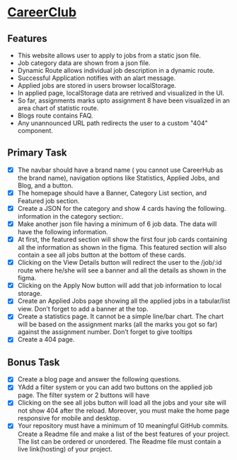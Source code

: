 # [CareerClub](https://splendorous-bunny-24cf23.netlify.app/ "CareerClub")


## Features
- This website allows user to apply to jobs from a static json file.
- Job category data are shown from a json file.
- Dynamic Route allows individual job description in a dynamic route.
- Successful Application notifies with an alart message.
- Applied jobs are stored in users browser localStorage.
- In applied page, localStorage data are retrived and visualized in the UI.
- So far, assignments marks upto assignment 8 have been visualized in an area chart of statistic route.
- Blogs route contains FAQ.
- Any unannounced URL path redirects the user to a custom "404" component.


## Primary Task
- [x] The navbar should have a brand name ( you cannot use CareerHub as the
      brand name), navigation options like Statistics, Applied Jobs, and Blog, and a
      button.
- [x] The homepage should have a Banner, Category List section, and Featured job
      section.
- [x] Create a JSON for the category and show 4 cards having the following.
      information in the category section:.
- [x] Make another json file having a minimum of 6 job data. The data will have the
      following information.
- [x] At first, the featured section will show the first four job cards containing all the
      information as shown in the figma. This featured section will also contain a see
      all jobs button at the bottom of these cards.
- [x] Clicking on the View Details button will redirect the user to the /job/:id route
      where he/she will see a banner and all the details as shown in the figma.
- [x] Clicking on the Apply Now button will add that job information to local storage.
- [x] Create an Applied Jobs page showing all the applied jobs in a tabular/list view.
      Don’t forget to add a banner at the top.
- [x] Create a statistics page. It cannot be a simple line/bar chart. The chart will be
      based on the assignment marks (all the marks you got so far) against the
      assignment number. Don’t forget to give tooltips
- [x] Create a 404 page.

## Bonus Task

- [x] Create a blog page and answer the following questions.
- [x] YAdd a filter system or you can add two buttons on the applied job page. The filter
      system or 2 buttons will have
- [x] Clicking on the see all jobs button will load all the jobs and your site will not
show 404 after the reload. Moreover, you must make the home page responsive for
mobile and desktop.
- [x] Your repository must have a minimum of 10 meaningful GitHub commits. Create a
Readme file and make a list of the best features of your project. The list can be ordered
or unordered. The Readme file must contain a live link(hosting) of your project.
